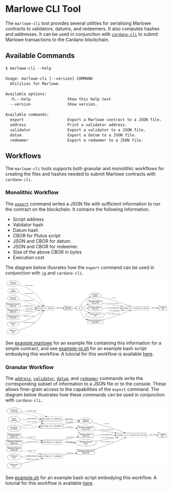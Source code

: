 # Marlowe CLI Tool

The `marlowe-cli` tool provides several utilities for serialising Marlowe contracts to validators, datums, and redeemers. It also computes hashes and addresses. It can be used in conjunction with [`cardano-cli`](https://github.com/input-output-hk/cardano-node/blob/master/cardano-cli/README.md) to submit Marlowe transactions to the Cardano blockchain.


## Available Commands

    $ marlowe-cli --help

    Usage: marlowe-cli [--version] COMMAND
      Utilities for Marlowe.

    Available options:
      -h,--help                Show this help text
      --version                Show version.

    Available commands:
      export                   Export a Marlowe contract to a JSON file.
      address                  Print a validator address.
      validator                Export a validator to a JSON file.
      datum                    Export a datum to a JSON file.
      redeemer                 Export a redeemer to a JSON file.


## Workflows

The `marlowe-cli` tools supports both granular and monolithic workflows for creating the files and hashes needed to submit Marlowe contracts with `cardano-cli`.


### Monolithic Workflow

The [`export`](export.md) command writes a JSON file with sufficient information to run the contract on the blockchain. It contains the following information.

*   Script address
*   Validator hash
*   Datum hash
*   CBOR for Plutus script
*   JSON and CBOR for datum.
*   JSON and CBOR for redeemer.
*   Size of the above CBOR in bytes
*   Execution cost

The diagram below illusrates how the `export` command can be used in conjunction with [`jq`](https://stedolan.github.io/jq/manual/) and `cardano-cli`.

![Marlowe workflow using `marlowe-cli`, `jq`, and `cardano-cli`.](diagrams/workflow-jq.svg)

See [example.marlowe](example.marlowe) for an example file containing this information for a simple contract, and see [example-jq.sh](example-jq.sh) for an example bash script embodying this workflow. A tutorial for this workflow is available [here](tutorial-jq.md).


### Granular Workflow

The [`address`](address.md), [`validator`](validator.md), [`datum`](datum.md), and [`redeemer`](redeemer.md) commands write the corresponding subset of information to a JSON file or to the console. These allows finer-grain access to the capabilities of the `export` command. The diagram below illustrates how these commands can be used in conjunction with `cardano-cli`.

![Marlowe workflow using `marlowe-cli` and `cardano-cli`.](diagrams/workflow.svg)

See [example.sh](example.sh) for an example bash script embodying this workflow. A tutorial for this workflow is available [here](tutorial.md).
